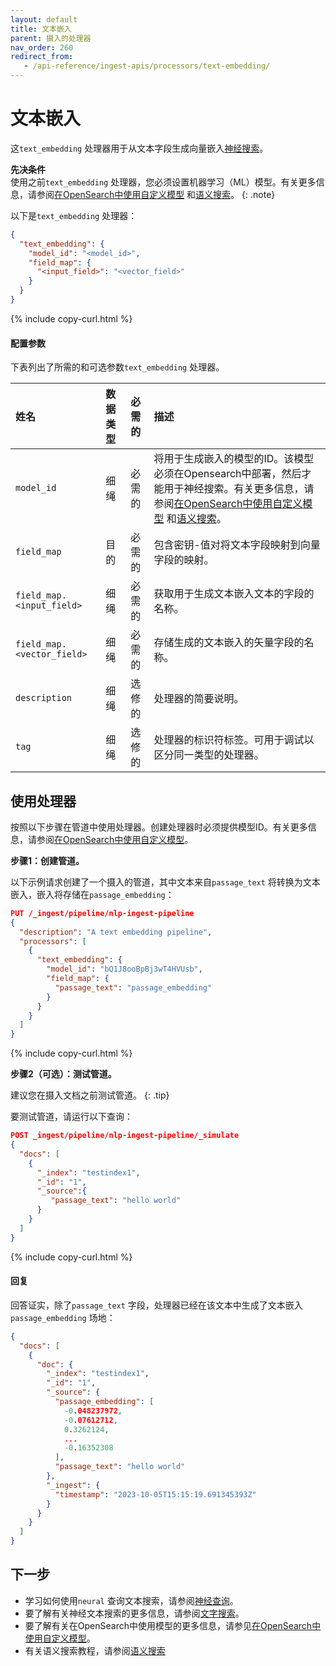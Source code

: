 ```yaml
---
layout: default
title: 文本嵌入
parent: 摄入的处理器
nav_order: 260
redirect_from:
   - /api-reference/ingest-apis/processors/text-embedding/
---
```


# 文本嵌入

这`text_embedding` 处理器用于从文本字段生成向量嵌入[神经搜索]({{site.url}}{{site.baseurl}}/search-plugins/neural-search/)。

**先决条件**<br>
使用之前`text_embedding` 处理器，您必须设置机器学习（ML）模型。有关更多信息，请参阅[在OpenSearch中使用自定义模型]({{site.url}}{{site.baseurl}}/ml-commons-plugin/ml-framework/) 和[语义搜索]({{site.url}}{{site.baseurl}}/ml-commons-plugin/semantic-search/)。
{: .note}

以下是`text_embedding` 处理器：

```json
{
  "text_embedding": {
    "model_id": "<model_id>",
    "field_map": {
      "<input_field>": "<vector_field>"
    }
  }
}
```
{% include copy-curl.html %}

#### 配置参数

下表列出了所需的和可选参数`text_embedding` 处理器。

| 姓名| 数据类型| 必需的| 描述|
|:---|:---|:---|:---|
`model_id` | 细绳| 必需的| 将用于生成嵌入的模型的ID。该模型必须在Opensearch中部署，然后才能用于神经搜索。有关更多信息，请参阅[在OpenSearch中使用自定义模型]({{site.url}}{{site.baseurl}}/ml-commons-plugin/ml-framework/) 和[语义搜索]({{site.url}}{{site.baseurl}}/ml-commons-plugin/semantic-search/)。
`field_map` | 目的| 必需的| 包含密钥-值对将文本字段映射到向量字段的映射。
`field_map.<input_field>` | 细绳| 必需的| 获取用于生成文本嵌入文本的字段的名称。
`field_map.<vector_field>`  | 细绳| 必需的| 存储生成的文本嵌入的矢量字段的名称。
`description`  | 细绳| 选修的| 处理器的简要说明。|
`tag` | 细绳| 选修的| 处理器的标识符标签。可用于调试以区分同一类型的处理器。|

## 使用处理器

按照以下步骤在管道中使用处理器。创建处理器时必须提供模型ID。有关更多信息，请参阅[在OpenSearch中使用自定义模型]({{site.url}}{{site.baseurl}}/ml-commons-plugin/ml-framework/)。

**步骤1：创建管道。** 

以下示例请求创建了一个摄入的管道，其中文本来自`passage_text` 将转换为文本嵌入，嵌入将存储在`passage_embedding`：

```json
PUT /_ingest/pipeline/nlp-ingest-pipeline
{
  "description": "A text embedding pipeline",
  "processors": [
    {
      "text_embedding": {
        "model_id": "bQ1J8ooBpBj3wT4HVUsb",
        "field_map": {
          "passage_text": "passage_embedding"
        }
      }
    }
  ]
}
```
{% include copy-curl.html %}

**步骤2（可选）：测试管道。**

建议您在摄入文档之前测试管道。
{: .tip}

要测试管道，请运行以下查询：

```json
POST _ingest/pipeline/nlp-ingest-pipeline/_simulate
{
  "docs": [
    {
      "_index": "testindex1",
      "_id": "1",
      "_source":{
         "passage_text": "hello world"
      }
    }
  ]
}
```
{% include copy-curl.html %}

#### 回复

回答证实，除了`passage_text` 字段，处理器已经在该文本中生成了文本嵌入`passage_embedding` 场地：

```json
{
  "docs": [
    {
      "doc": {
        "_index": "testindex1",
        "_id": "1",
        "_source": {
          "passage_embedding": [
            -0.048237972,
            -0.07612712,
            0.3262124,
            ...
            -0.16352308
          ],
          "passage_text": "hello world"
        },
        "_ingest": {
          "timestamp": "2023-10-05T15:15:19.691345393Z"
        }
      }
    }
  ]
}
```

## 下一步

- 学习如何使用`neural` 查询文本搜索，请参阅[神经查询]({{site.url}}{{site.baseurl}}/query-dsl/specialized/neural/)。
- 要了解有关神经文本搜索的更多信息，请参阅[文字搜索]({{site.url}}{{site.baseurl}}/search-plugins/neural-text-search/)。
- 要了解有关在OpenSearch中使用模型的更多信息，请参见[在OpenSearch中使用自定义模型]({{site.url}}{{site.baseurl}}/ml-commons-plugin/ml-framework/)。
- 有关语义搜索教程，请参阅[语义搜索]({{site.url}}{{site.baseurl}}/ml-commons-plugin/semantic-search/)

